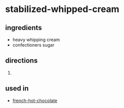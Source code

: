 # stabilized-whipped-cream


## ingredients
- heavy whipping cream
- confectioners sugar

## directions
1. 


## used in
- [french-hot-chocolate](../beverages/french-hot-chocolate.md)
